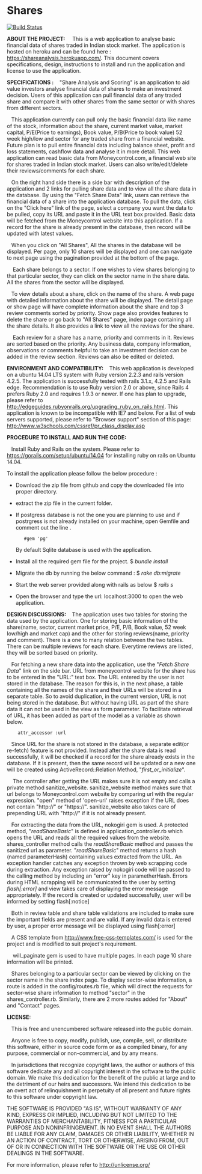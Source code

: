Shares
======

                           
  [![Build Status](https://travis-ci.org/SharvariNagesh/Shares.svg?branch=master)](https://travis-ci.org/SharvariNagesh/Shares)

**ABOUT THE PROJECT:** 
&nbsp;&nbsp;&nbsp; This is a web application to analyse basic financial data of shares traded in Indian stock market. The application is hosted on heroku and can be found here : https://shareanalysis.herokuapp.com/. This document covers specifications, design, instructions to install and run the application and license to use the application. 
         
**SPECIFICATIONS :**
&nbsp;&nbsp;&nbsp;"Share Analysis and Scoring" is an application to aid value investors analyse financial data of shares to make an investment decision.  Users of this application can pull financial data of any traded share and compare it with other shares from the same sector or with shares from different sectors. 

&nbsp;&nbsp;&nbsp;This application currently can pull only the basic financial data like name of the stock, information about the share, current market value, market capital, P/E(Price to earnings), Book value, P/B(Price to book value) 52 week high/low and sector  for any traded share from a financial website. Future plan is to pull entire financial data including balance sheet, profit and loss statements, cashflow data and analyse it in more detail. This web application can read basic data from Moneycontrol.com, a financial web  site for shares traded in Indian stock market. Users can also write/edit/delete their reviews/comments for each share. 

&nbsp;&nbsp;&nbsp;On the right hand side there is a side bar with description of the application and 2 links for pulling share data and to view all the share data in the database. By using the "Fetch Share Data" link, users can retrieve the financial data of a share into the application database. To pull the data, click on the "Click here" link of the page, select a company you want the data to be pulled, copy its URL and paste it in the URL text box provided. Basic data will be fetched from the Moneycontrol website into this application. If a record for the share is already present in the database, then record will be updated with latest values. 

&nbsp;&nbsp;&nbsp;When you click on "All Shares", All the shares in the database will be displayed. Per page, only 10 shares will be displayed and one can navigate to next page using the pagination provided at the bottom of the page. 

&nbsp;&nbsp;&nbsp; Each share belongs to a sector. If one wishes to view shares belonging to that particular sector, they can click on the sector name in the share data. All the shares from the sector will be displayed. 

&nbsp;&nbsp;&nbsp;To view details about a share, click on the name of the share. A web page with detailed information about the share will be displayed. The detail page or show page will have complete information about the share and top 3 review comments sorted by priority. Show page also provides features to delete the share or go back to "All Shares" page, index page containing all the share details. It also provides a link to view all the reviews for the share.

&nbsp;&nbsp;&nbsp; Each review for a share has a name, priority and comments in it. Reviews are sorted based on the priority. Any business data, company information, observations or comments helpful to take an investment decision can be added in the review section. Reviews can also be edited or deleted.
     
**ENVIRONMENT AND COMPATIBILITY:**
&nbsp;&nbsp;&nbsp;This web application is developed on a ubuntu 14.04 LTS system with Ruby version 2.2.3 and rails version 4.2.5. The application is successfully tested with rails 3.1.x, 4.2.5 and Rails edge.  Recommendation is to use Ruby version 2.0 or above, since Rails 4 prefers Ruby 2.0 and requires 1.9.3 or newer. If one has plan to upgrade, please refer to http://edgeguides.rubyonrails.org/upgrading_ruby_on_rails.html. 
       This application is known to be incompatible with IE7 and below. For a list of web servers supported, please refer to "Browser support" section of this page:  http://www.w3schools.com/cssref/pr_class_display.asp

**PROCEDURE TO INSTALL AND RUN THE CODE:**

&nbsp;&nbsp;&nbsp;Install Ruby and Rails on the system. Please refer to https://gorails.com/setup/ubuntu/14.04 for installing ruby on rails on Ubuntu 14.04. 
   
   To install the application please follow the below procedure :
   
 -  Download the zip file from github and copy the downloaded file into proper directory. 
 - extract the zip file in the current folder.
 - If postgress database is not the one you are planning to use and if postrgress is not already installed on your machine, open Gemfile and comment out the line .
 
	      #gem 'pg'
	      
    By default Sqlite database is used with the application. 
 -  Install all the required gem file for the project.
	         $ *bundle install*
 - Migrate the db by running the below command :
		 $ *rake db:migrate*
 - Start the web server provided along with rails as below
                $ *rails s*
 - Open the browser and type the url: localhost:3000 to open the web application.

**DESIGN DISCUSSIONS:**
&nbsp;&nbsp;&nbsp;The application uses two tables for storing the data used by the application. One for storing basic information of the share(name, sector, current market price, P/E, P/B, Book value, 52 week low/high and market cap) and the other for storing reviews(name, priority and comment). There is a one to many relation between the two tables. There can be multiple reviews for each share. Everytime reviews are listed, they will be sorted based on priority.

&nbsp;&nbsp;&nbsp;For fetching a new share data into the application, use the "*Fetch Share Data*" link on the side bar. URL from moneycontrol website for the share has to be entered in the "URL:"  text box.  The URL entered by the user is not stored in the database. The reason for this is, in the next phase, a table containing all the names of the share and their URLs will be stored in a separate table. So to avoid duplication, in the current version, URL is not being stored in the database. But without having URL as part of the share data it can not be used in the view as form parameter. To facilitate retrieval of URL, it has been added as part of the model as a variable as shown below.

        attr_accessor :url 

&nbsp;&nbsp;&nbsp;Since URL for the share is not stored in the database, a separate edit(or re-fetch) feature is not provided. Instead after the share data is read successfully, it will be checked if a record for the share already exists in the database. If it is present, then the same record will be updated or a new one will be created using ActiveRecord::Relation Method, "*first_or_initialize*". 

&nbsp;&nbsp;&nbsp; The controller after getting the URL makes sure it is not empty and calls a private method sanitize_website. sanitize_website method makes sure that url belongs to Moneycontrol.com website by comparing url with the regular expression. "open" method of 'open-uri' raises exception if the URL does not contain "http://" or "https://". sanitize_website also takes care of prepending URL with "http://" if it is not already present.

&nbsp;&nbsp;&nbsp;For extracting the data from the URL, nokogiri gem is used. A protected method, "*readShareBasic*" is defined in application_controller.rb which opens the URL and reads all the required values from the website. shares_controller method calls the *readShareBasic* method and passes the sanitized url as parameter. "*readShareBasic*" method returns a hash (named parameterHash) containing values extracted from the URL. An exception handler catches any exception thrown by web scrapping code during extraction. Any exception raised by nokogiri code will be passed to the calling method by including an "error" key in parametherHash. Errors during HTML scrapping will be communicated to the user by setting *flash[:error]* and view takes care of displaying the error message appropriately.  If the record is created or updated successfully, user will be informed by setting flash[:notice]

&nbsp;&nbsp;&nbsp;Both in review table and share table validations are included to make sure the important fields are present and are valid. If any invalid data is entered by user, a proper error message will be displayed using flash[:error]

&nbsp;&nbsp;&nbsp;A CSS template from http://www.free-css-templates.com/ is used for the project and is modified to suit project's requirement.

&nbsp;&nbsp;&nbsp; will_paginate gem is used to have multiple pages. In each page 10 share information will be printed.

&nbsp;&nbsp;&nbsp;Shares belonging to a particular sector can be viewed by clicking on the sector name in the share index page. To display sector-wise information, a route is added in the config/routes.rb file, which will direct the requests for sector-wise share information to method "sector" in the shares_controller.rb.  Similarly, there are 2 more routes added for "About" and "Contact" pages. 
  
		            
**LICENSE:**

&nbsp;&nbsp;&nbsp;This is free and unencumbered software released into the public domain.

&nbsp;&nbsp;&nbsp;Anyone is free to copy, modify, publish, use, compile, sell, or distribute this software, either in source code form or as a compiled binary, for any purpose, commercial or non-commercial, and by any means.

&nbsp;&nbsp;&nbsp;In jurisdictions that recognize copyright laws, the author or authors of this software dedicate any and all copyright interest in the software to the public domain. We make this dedication for the benefit of the public at large and to the detriment of our heirs and successors. We intend this dedication to be an overt act of relinquishment in perpetuity of all present and future rights to this software under copyright law.

THE SOFTWARE IS PROVIDED "AS IS", WITHOUT WARRANTY OF ANY KIND, EXPRESS OR IMPLIED, INCLUDING BUT NOT LIMITED TO THE WARRANTIES OF MERCHANTABILITY, FITNESS FOR A PARTICULAR PURPOSE AND NONINFRINGEMENT. IN NO EVENT SHALL THE AUTHORS BE LIABLE FOR ANY CLAIM, DAMAGES OR OTHER LIABILITY, WHETHER IN AN ACTION OF CONTRACT, TORT OR OTHERWISE, ARISING FROM, OUT OF OR IN CONNECTION WITH THE SOFTWARE OR THE USE OR OTHER DEALINGS IN THE SOFTWARE.

For more information, please refer to http://unlicense.org/

   
                       
